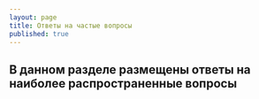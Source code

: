 ```yaml
---
layout: page
title: Ответы на частые вопросы
published: true
---
```

## В данном разделе размещены ответы на наиболее распространенные вопросы